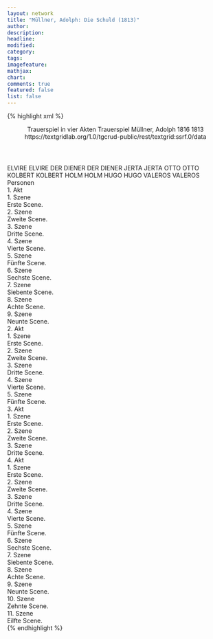 ```yaml
---
layout: network
title: "Müllner, Adolph: Die Schuld (1813)"
author:
description:
headline:
modified:
category:
tags:
imagefeature: 
mathjax: 
chart: 
comments: true
featured: false
list: false
---
```

{% highlight xml %}
<?xml-model href="https://raw.githubusercontent.com/DLiNa/project/master/rules/lina.rnc"?><?xml-model href="https://raw.githubusercontent.com/DLiNa/project/master/rules/lina.sch"?>
<play xmlns="http://lina.digital">
  <header>
    <title>Die Schuld</title>
    <subtitle>Trauerspiel in vier Akten</subtitle>
    <genretitle>Trauerspiel</genretitle>
    <author>Müllner, Adolph</author>
    <date type="print">1816</date>
    <date type="premiere">1813</date>
    <date type="written"/>
    <source>https://textgridlab.org/1.0/tgcrud-public/rest/textgrid:ssrf.0/data</source>
  </header>
  <personae>
    <character>
      <name>ELVIRE</name>
      <alias xml:id="elvire">
        <name>ELVIRE</name>
      </alias>
    </character>
    <character>
      <name>DER DIENER</name>
      <alias xml:id="der_diener">
        <name>DER DIENER</name>
      </alias>
    </character>
    <character>
      <name>JERTA</name>
      <alias xml:id="jerta">
        <name>JERTA</name>
      </alias>
    </character>
    <character>
      <name>OTTO</name>
      <alias xml:id="otto">
        <name>OTTO</name>
      </alias>
    </character>
    <character>
      <name>KOLBERT</name>
      <alias xml:id="kolbert">
        <name>KOLBERT</name>
      </alias>
    </character>
    <character>
      <name>HOLM</name>
      <alias xml:id="holm">
        <name>HOLM</name>
      </alias>
    </character>
    <character>
      <name>HUGO</name>
      <alias xml:id="hugo">
        <name>HUGO</name>
      </alias>
    </character>
    <character>
      <name>VALEROS</name>
      <alias xml:id="valeros">
        <name>VALEROS</name>
      </alias>
    </character>
  </personae>
  <text>
    <div>
      <head>Personen</head>
    </div>
    <div>
      <head>1. Akt</head>
      <div>
        <head>1. Szene</head>
        <div>
          <head>Erste Scene.</head>
          <sp who="#elvire">
            <amount n="2" unit="speech_acts"/>
            <amount n="266" unit="words"/>
            <amount n="50" unit="lines"/>
            <amount n="1431" unit="chars"/>
          </sp>
          <sp who="#der_diener">
            <amount n="1" unit="speech_acts"/>
            <amount n="1" unit="words"/>
            <amount n="1" unit="lines"/>
            <amount n="5" unit="chars"/>
          </sp>
        </div>
      </div>
      <div>
        <head>2. Szene</head>
        <div>
          <head>Zweite Scene.</head>
          <sp who="#jerta">
            <amount n="17" unit="speech_acts"/>
            <amount n="472" unit="words"/>
            <amount n="92" unit="lines"/>
            <amount n="2565" unit="chars"/>
          </sp>
          <sp who="#elvire">
            <amount n="15" unit="speech_acts"/>
            <amount n="542" unit="words"/>
            <amount n="103" unit="lines"/>
            <amount n="2881" unit="chars"/>
          </sp>
          <sp who="#otto">
            <amount n="1" unit="speech_acts"/>
            <amount n="1" unit="words"/>
            <amount n="1" unit="lines"/>
            <amount n="7" unit="chars"/>
          </sp>
        </div>
      </div>
      <div>
        <head>3. Szene</head>
        <div>
          <head>Dritte Scene.</head>
          <sp who="#otto">
            <amount n="2" unit="speech_acts"/>
            <amount n="33" unit="words"/>
            <amount n="7" unit="lines"/>
            <amount n="159" unit="chars"/>
          </sp>
          <sp who="#jerta">
            <amount n="1" unit="speech_acts"/>
            <amount n="2" unit="words"/>
            <amount n="1" unit="lines"/>
            <amount n="11" unit="chars"/>
          </sp>
        </div>
      </div>
      <div>
        <head>4. Szene</head>
        <div>
          <head>Vierte Scene.</head>
          <sp who="#elvire">
            <amount n="3" unit="speech_acts"/>
            <amount n="104" unit="words"/>
            <amount n="20" unit="lines"/>
            <amount n="555" unit="chars"/>
          </sp>
          <sp who="#jerta">
            <amount n="2" unit="speech_acts"/>
            <amount n="26" unit="words"/>
            <amount n="5" unit="lines"/>
            <amount n="156" unit="chars"/>
          </sp>
        </div>
      </div>
      <div>
        <head>5. Szene</head>
        <div>
          <head>Fünfte Scene.</head>
          <sp who="#otto">
            <amount n="3" unit="speech_acts"/>
            <amount n="62" unit="words"/>
            <amount n="13" unit="lines"/>
            <amount n="366" unit="chars"/>
          </sp>
          <sp who="#kolbert">
            <amount n="2" unit="speech_acts"/>
            <amount n="38" unit="words"/>
            <amount n="8" unit="lines"/>
            <amount n="203" unit="chars"/>
          </sp>
          <sp who="#elvire">
            <amount n="3" unit="speech_acts"/>
            <amount n="42" unit="words"/>
            <amount n="9" unit="lines"/>
            <amount n="205" unit="chars"/>
          </sp>
        </div>
      </div>
      <div>
        <head>6. Szene</head>
        <div>
          <head>Sechste Scene.</head>
          <sp who="#elvire">
            <amount n="8" unit="speech_acts"/>
            <amount n="122" unit="words"/>
            <amount n="22" unit="lines"/>
            <amount n="603" unit="chars"/>
          </sp>
          <sp who="#jerta">
            <amount n="7" unit="speech_acts"/>
            <amount n="331" unit="words"/>
            <amount n="61" unit="lines"/>
            <amount n="1777" unit="chars"/>
          </sp>
        </div>
      </div>
      <div>
        <head>7. Szene</head>
        <div>
          <head>Siebente Scene.</head>
          <sp who="#kolbert">
            <amount n="3" unit="speech_acts"/>
            <amount n="40" unit="words"/>
            <amount n="8" unit="lines"/>
            <amount n="204" unit="chars"/>
          </sp>
          <sp who="#elvire">
            <amount n="5" unit="speech_acts"/>
            <amount n="56" unit="words"/>
            <amount n="13" unit="lines"/>
            <amount n="273" unit="chars"/>
          </sp>
          <sp who="#jerta">
            <amount n="5" unit="speech_acts"/>
            <amount n="73" unit="words"/>
            <amount n="17" unit="lines"/>
            <amount n="389" unit="chars"/>
          </sp>
        </div>
      </div>
      <div>
        <head>8. Szene</head>
        <div>
          <head>Achte Scene.</head>
          <sp who="#holm">
            <amount n="7" unit="speech_acts"/>
            <amount n="310" unit="words"/>
            <amount n="51" unit="lines"/>
            <amount n="1484" unit="chars"/>
          </sp>
          <sp who="#elvire">
            <amount n="4" unit="speech_acts"/>
            <amount n="14" unit="words"/>
            <amount n="5" unit="lines"/>
            <amount n="75" unit="chars"/>
          </sp>
          <sp who="#jerta">
            <amount n="2" unit="speech_acts"/>
            <amount n="11" unit="words"/>
            <amount n="3" unit="lines"/>
            <amount n="60" unit="chars"/>
          </sp>
        </div>
      </div>
      <div>
        <head>9. Szene</head>
        <div>
          <head>Neunte Scene.</head>
          <sp who="#jerta">
            <amount n="6" unit="speech_acts"/>
            <amount n="48" unit="words"/>
            <amount n="11" unit="lines"/>
            <amount n="255" unit="chars"/>
          </sp>
          <sp who="#elvire">
            <amount n="5" unit="speech_acts"/>
            <amount n="181" unit="words"/>
            <amount n="33" unit="lines"/>
            <amount n="922" unit="chars"/>
          </sp>
        </div>
      </div>
    </div>
    <div>
      <head>2. Akt</head>
      <div>
        <head>1. Szene</head>
        <div>
          <head>Erste Scene.</head>
          <sp who="#jerta">
            <amount n="23" unit="speech_acts"/>
            <amount n="403" unit="words"/>
            <amount n="82" unit="lines"/>
            <amount n="2248" unit="chars"/>
          </sp>
          <sp who="#hugo">
            <amount n="22" unit="speech_acts"/>
            <amount n="905" unit="words"/>
            <amount n="171" unit="lines"/>
            <amount n="4745" unit="chars"/>
          </sp>
        </div>
      </div>
      <div>
        <head>2. Szene</head>
        <div>
          <head>Zweite Scene.</head>
          <sp who="#hugo">
            <amount n="1" unit="speech_acts"/>
            <amount n="34" unit="words"/>
            <amount n="6" unit="lines"/>
            <amount n="179" unit="chars"/>
          </sp>
        </div>
      </div>
      <div>
        <head>3. Szene</head>
        <div>
          <head>Dritte Scene.</head>
          <sp who="#otto">
            <amount n="9" unit="speech_acts"/>
            <amount n="198" unit="words"/>
            <amount n="37" unit="lines"/>
            <amount n="1006" unit="chars"/>
          </sp>
          <sp who="#hugo">
            <amount n="9" unit="speech_acts"/>
            <amount n="66" unit="words"/>
            <amount n="15" unit="lines"/>
            <amount n="349" unit="chars"/>
          </sp>
        </div>
      </div>
      <div>
        <head>4. Szene</head>
        <div>
          <head>Vierte Scene.</head>
          <sp who="#elvire">
            <amount n="17" unit="speech_acts"/>
            <amount n="279" unit="words"/>
            <amount n="62" unit="lines"/>
            <amount n="1540" unit="chars"/>
          </sp>
          <sp who="#hugo">
            <amount n="16" unit="speech_acts"/>
            <amount n="393" unit="words"/>
            <amount n="75" unit="lines"/>
            <amount n="2076" unit="chars"/>
          </sp>
          <sp who="#otto">
            <amount n="1" unit="speech_acts"/>
            <amount n="7" unit="words"/>
            <amount n="1" unit="lines"/>
            <amount n="36" unit="chars"/>
          </sp>
          <sp who="#hugo #elvire">
            <amount n="1" unit="speech_acts"/>
            <amount n="1" unit="words"/>
            <amount n="1" unit="lines"/>
            <amount n="3" unit="chars"/>
          </sp>
        </div>
      </div>
      <div>
        <head>5. Szene</head>
        <div>
          <head>Fünfte Scene.</head>
          <sp who="#hugo">
            <amount n="10" unit="speech_acts"/>
            <amount n="90" unit="words"/>
            <amount n="18" unit="lines"/>
            <amount n="464" unit="chars"/>
          </sp>
          <sp who="#valeros">
            <amount n="13" unit="speech_acts"/>
            <amount n="689" unit="words"/>
            <amount n="130" unit="lines"/>
            <amount n="3575" unit="chars"/>
          </sp>
          <sp who="#elvire">
            <amount n="12" unit="speech_acts"/>
            <amount n="52" unit="words"/>
            <amount n="15" unit="lines"/>
            <amount n="261" unit="chars"/>
          </sp>
          <sp who="#otto">
            <amount n="5" unit="speech_acts"/>
            <amount n="104" unit="words"/>
            <amount n="22" unit="lines"/>
            <amount n="530" unit="chars"/>
          </sp>
        </div>
      </div>
    </div>
    <div>
      <head>3. Akt</head>
      <div>
        <head>1. Szene</head>
        <div>
          <head>Erste Scene.</head>
          <sp who="#otto">
            <amount n="25" unit="speech_acts"/>
            <amount n="704" unit="words"/>
            <amount n="144" unit="lines"/>
            <amount n="3616" unit="chars"/>
          </sp>
          <sp who="#valeros">
            <amount n="24" unit="speech_acts"/>
            <amount n="170" unit="words"/>
            <amount n="45" unit="lines"/>
            <amount n="913" unit="chars"/>
          </sp>
        </div>
      </div>
      <div>
        <head>2. Szene</head>
        <div>
          <head>Zweite Scene.</head>
          <sp who="#hugo">
            <amount n="18" unit="speech_acts"/>
            <amount n="598" unit="words"/>
            <amount n="120" unit="lines"/>
            <amount n="3285" unit="chars"/>
          </sp>
          <sp who="#valeros">
            <amount n="17" unit="speech_acts"/>
            <amount n="203" unit="words"/>
            <amount n="43" unit="lines"/>
            <amount n="1124" unit="chars"/>
          </sp>
        </div>
      </div>
      <div>
        <head>3. Szene</head>
        <div>
          <head>Dritte Scene.</head>
          <sp who="#valeros">
            <amount n="33" unit="speech_acts"/>
            <amount n="711" unit="words"/>
            <amount n="150" unit="lines"/>
            <amount n="3771" unit="chars"/>
          </sp>
          <sp who="#hugo">
            <amount n="26" unit="speech_acts"/>
            <amount n="752" unit="words"/>
            <amount n="141" unit="lines"/>
            <amount n="3904" unit="chars"/>
          </sp>
          <sp who="#elvire">
            <amount n="16" unit="speech_acts"/>
            <amount n="152" unit="words"/>
            <amount n="37" unit="lines"/>
            <amount n="807" unit="chars"/>
          </sp>
          <sp who="#jerta">
            <amount n="22" unit="speech_acts"/>
            <amount n="218" unit="words"/>
            <amount n="48" unit="lines"/>
            <amount n="1176" unit="chars"/>
          </sp>
        </div>
      </div>
    </div>
    <div>
      <head>4. Akt</head>
      <div>
        <head>1. Szene</head>
        <div>
          <head>Erste Scene.</head>
          <sp who="#jerta">
            <amount n="8" unit="speech_acts"/>
            <amount n="148" unit="words"/>
            <amount n="30" unit="lines"/>
            <amount n="779" unit="chars"/>
          </sp>
          <sp who="#kolbert">
            <amount n="7" unit="speech_acts"/>
            <amount n="58" unit="words"/>
            <amount n="13" unit="lines"/>
            <amount n="289" unit="chars"/>
          </sp>
        </div>
      </div>
      <div>
        <head>2. Szene</head>
        <div>
          <head>Zweite Scene.</head>
          <sp who="#jerta">
            <amount n="1" unit="speech_acts"/>
            <amount n="24" unit="words"/>
            <amount n="5" unit="lines"/>
            <amount n="143" unit="chars"/>
          </sp>
        </div>
      </div>
      <div>
        <head>3. Szene</head>
        <div>
          <head>Dritte Scene.</head>
          <sp who="#jerta">
            <amount n="20" unit="speech_acts"/>
            <amount n="355" unit="words"/>
            <amount n="69" unit="lines"/>
            <amount n="1856" unit="chars"/>
          </sp>
          <sp who="#elvire">
            <amount n="20" unit="speech_acts"/>
            <amount n="501" unit="words"/>
            <amount n="97" unit="lines"/>
            <amount n="2604" unit="chars"/>
          </sp>
        </div>
      </div>
      <div>
        <head>4. Szene</head>
        <div>
          <head>Vierte Scene.</head>
          <sp who="#hugo">
            <amount n="18" unit="speech_acts"/>
            <amount n="1034" unit="words"/>
            <amount n="197" unit="lines"/>
            <amount n="5453" unit="chars"/>
          </sp>
          <sp who="#jerta">
            <amount n="18" unit="speech_acts"/>
            <amount n="282" unit="words"/>
            <amount n="57" unit="lines"/>
            <amount n="1502" unit="chars"/>
          </sp>
        </div>
      </div>
      <div>
        <head>5. Szene</head>
        <div>
          <head>Fünfte Scene.</head>
          <sp who="#hugo">
            <amount n="1" unit="speech_acts"/>
            <amount n="163" unit="words"/>
            <amount n="28" unit="lines"/>
            <amount n="772" unit="chars"/>
          </sp>
        </div>
      </div>
      <div>
        <head>6. Szene</head>
        <div>
          <head>Sechste Scene.</head>
          <sp who="#valeros">
            <amount n="18" unit="speech_acts"/>
            <amount n="240" unit="words"/>
            <amount n="51" unit="lines"/>
            <amount n="1272" unit="chars"/>
          </sp>
          <sp who="#hugo">
            <amount n="18" unit="speech_acts"/>
            <amount n="217" unit="words"/>
            <amount n="47" unit="lines"/>
            <amount n="1097" unit="chars"/>
          </sp>
        </div>
      </div>
      <div>
        <head>7. Szene</head>
        <div>
          <head>Siebente Scene.</head>
          <sp who="#elvire">
            <amount n="4" unit="speech_acts"/>
            <amount n="82" unit="words"/>
            <amount n="16" unit="lines"/>
            <amount n="433" unit="chars"/>
          </sp>
          <sp who="#hugo">
            <amount n="10" unit="speech_acts"/>
            <amount n="324" unit="words"/>
            <amount n="55" unit="lines"/>
            <amount n="1646" unit="chars"/>
          </sp>
          <sp who="#valeros">
            <amount n="10" unit="speech_acts"/>
            <amount n="157" unit="words"/>
            <amount n="32" unit="lines"/>
            <amount n="867" unit="chars"/>
          </sp>
        </div>
      </div>
      <div>
        <head>8. Szene</head>
        <div>
          <head>Achte Scene.</head>
          <sp who="#elvire">
            <amount n="10" unit="speech_acts"/>
            <amount n="74" unit="words"/>
            <amount n="16" unit="lines"/>
            <amount n="396" unit="chars"/>
          </sp>
          <sp who="#hugo">
            <amount n="9" unit="speech_acts"/>
            <amount n="273" unit="words"/>
            <amount n="52" unit="lines"/>
            <amount n="1446" unit="chars"/>
          </sp>
        </div>
      </div>
      <div>
        <head>9. Szene</head>
        <div>
          <head>Neunte Scene.</head>
          <sp who="#elvire">
            <amount n="5" unit="speech_acts"/>
            <amount n="29" unit="words"/>
            <amount n="8" unit="lines"/>
            <amount n="134" unit="chars"/>
          </sp>
          <sp who="#otto">
            <amount n="11" unit="speech_acts"/>
            <amount n="269" unit="words"/>
            <amount n="52" unit="lines"/>
            <amount n="1411" unit="chars"/>
          </sp>
          <sp who="#hugo">
            <amount n="7" unit="speech_acts"/>
            <amount n="179" unit="words"/>
            <amount n="32" unit="lines"/>
            <amount n="915" unit="chars"/>
          </sp>
        </div>
      </div>
      <div>
        <head>10. Szene</head>
        <div>
          <head>Zehnte Scene.</head>
          <sp who="#hugo">
            <amount n="4" unit="speech_acts"/>
            <amount n="87" unit="words"/>
            <amount n="17" unit="lines"/>
            <amount n="445" unit="chars"/>
          </sp>
          <sp who="#elvire">
            <amount n="4" unit="speech_acts"/>
            <amount n="57" unit="words"/>
            <amount n="11" unit="lines"/>
            <amount n="287" unit="chars"/>
          </sp>
        </div>
      </div>
      <div>
        <head>11. Szene</head>
        <div>
          <head>Eilfte Scene.</head>
          <sp who="#jerta">
            <amount n="10" unit="speech_acts"/>
            <amount n="96" unit="words"/>
            <amount n="19" unit="lines"/>
            <amount n="505" unit="chars"/>
          </sp>
          <sp who="#hugo">
            <amount n="4" unit="speech_acts"/>
            <amount n="76" unit="words"/>
            <amount n="11" unit="lines"/>
            <amount n="338" unit="chars"/>
          </sp>
          <sp who="#valeros">
            <amount n="8" unit="speech_acts"/>
            <amount n="70" unit="words"/>
            <amount n="12" unit="lines"/>
            <amount n="338" unit="chars"/>
          </sp>
          <sp who="#otto">
            <amount n="4" unit="speech_acts"/>
            <amount n="35" unit="words"/>
            <amount n="6" unit="lines"/>
            <amount n="189" unit="chars"/>
          </sp>
          <sp who="#elvire">
            <amount n="2" unit="speech_acts"/>
            <amount n="23" unit="words"/>
            <amount n="3" unit="lines"/>
            <amount n="97" unit="chars"/>
          </sp>
        </div>
      </div>
    </div>
  </text>
</play>
{% endhighlight %}